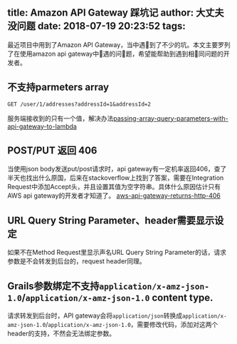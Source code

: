 title: Amazon API Gateway 踩坑记
author: 大丈夫没问题
date: 2018-07-19 20:23:52
tags:
---
最近项目中用到了Amazon API Gateway，当中遇到了不少的坑。本文主要罗列了在使用amazon api gateway中遇的问题，希望能帮助到遇到相同问题的开发者。

## 不支持parmeters array
```
GET /user/1/addresses?addressId=1&addressId=2
```
服务端接收到的只有一个值，解决办法[passing-array-query-parameters-with-api-gateway-to-lambda](https://stackoverflow.com/questions/43401777/passing-array-query-parameters-with-api-gateway-to-lambda)

## POST/PUT 返回 406
当使用json body发送put/post请求时，api gateway有一定机率返回406，查了半天也找出什么原国，后来在stackoverflow上找到了答案，需要在Integration Request中添加Accept头，并且设置其值为空字符串。具体什么原因估计只有AWS api gateway的开发者才知道了。
[aws-api-gateway-returns-http-406](https://stackoverflow.com/questions/42106605/aws-api-gateway-returns-http-406)

## URL Query String Parameter、header需要显示设定
如果不在Method Request里显示声名URL Query String Parameter的话，请求参数是不会转发到后台的，request header同理。

## Grails参数绑定不支持`application/x-amz-json-1.0`/`application/x-amz-json-1.0` content type.
请求转发到后台时，API gateway会将`application/json`转换成`application/x-amz-json-1.0`/`application/x-amz-json-1.0`，需要修改代码，添加对这两个header的支持，不然会无法绑定参数。


